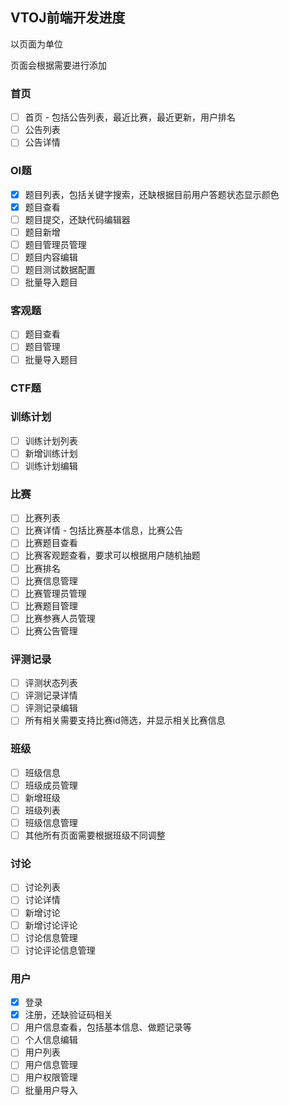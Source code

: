 ## VTOJ前端开发进度

以页面为单位

页面会根据需要进行添加

### 首页

-   [ ] 首页 - 包括公告列表，最近比赛，最近更新，用户排名
-   [ ] 公告列表
-   [ ] 公告详情

### OI题

-   [x] 题目列表，包括关键字搜索，还缺根据目前用户答题状态显示颜色
-   [x] 题目查看
-   [ ] 题目提交，还缺代码编辑器
-   [ ] 题目新增
-   [ ] 题目管理员管理
-   [ ] 题目内容编辑
-   [ ] 题目测试数据配置
-   [ ] 批量导入题目

### 客观题

-   [ ] 题目查看
-   [ ] 题目管理
-   [ ] 批量导入题目

### CTF题

### 训练计划

-   [ ] 训练计划列表
-   [ ] 新增训练计划
-   [ ] 训练计划编辑

### 比赛

-   [ ] 比赛列表
-   [ ] 比赛详情 - 包括比赛基本信息，比赛公告
-   [ ] 比赛题目查看
-   [ ] 比赛客观题查看，要求可以根据用户随机抽题
-   [ ] 比赛排名
-   [ ] 比赛信息管理
-   [ ] 比赛管理员管理
-   [ ] 比赛题目管理
-   [ ] 比赛参赛人员管理
-   [ ] 比赛公告管理

### 评测记录

-   [ ] 评测状态列表
-   [ ] 评测记录详情
-   [ ] 评测记录编辑
-   [ ] 所有相关需要支持比赛id筛选，并显示相关比赛信息

### 班级

-   [ ] 班级信息
-   [ ] 班级成员管理
-   [ ] 新增班级
-   [ ] 班级列表
-   [ ] 班级信息管理
-   [ ] 其他所有页面需要根据班级不同调整

### 讨论

-   [ ] 讨论列表
-   [ ] 讨论详情
-   [ ] 新增讨论
-   [ ] 新增讨论评论
-   [ ] 讨论信息管理
-   [ ] 讨论评论信息管理

### 用户

-   [x] 登录
-   [x] 注册，还缺验证码相关
-   [ ] 用户信息查看，包括基本信息、做题记录等
-   [ ] 个人信息编辑
-   [ ] 用户列表
-   [ ] 用户信息管理
-   [ ] 用户权限管理
-   [ ] 批量用户导入